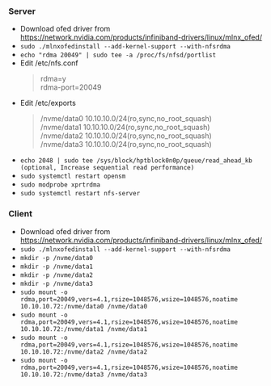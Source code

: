 ### Server
* Download ofed driver from https://network.nvidia.com/products/infiniband-drivers/linux/mlnx_ofed/
* `sudo ./mlnxofedinstall --add-kernel-support --with-nfsrdma`
* `echo "rdma 20049" | sudo tee -a /proc/fs/nfsd/portlist`
* Edit /etc/nfs.conf
  > rdma=y  
  > rdma-port=20049
* Edit /etc/exports
  > /nvme/data0 10.10.10.0/24(ro,sync,no_root_squash)  
  > /nvme/data1 10.10.10.0/24(ro,sync,no_root_squash)  
  > /nvme/data2 10.10.10.0/24(ro,sync,no_root_squash)  
  > /nvme/data3 10.10.10.0/24(ro,sync,no_root_squash)
* `echo 2048 | sudo tee /sys/block/hptblock0n0p/queue/read_ahead_kb (optional, Increase sequential read performance)`
* `sudo systemctl restart opensm`
* `sudo modprobe xprtrdma`
* `sudo systemctl restart nfs-server`

### Client
* Download ofed driver from https://network.nvidia.com/products/infiniband-drivers/linux/mlnx_ofed/
* `sudo ./mlnxofedinstall --add-kernel-support --with-nfsrdma`
* `mkdir -p /nvme/data0`
* `mkdir -p /nvme/data1`
* `mkdir -p /nvme/data2`
* `mkdir -p /nvme/data3`
* `sudo mount -o rdma,port=20049,vers=4.1,rsize=1048576,wsize=1048576,noatime 10.10.10.72:/nvme/data0 /nvme/data0`
* `sudo mount -o rdma,port=20049,vers=4.1,rsize=1048576,wsize=1048576,noatime 10.10.10.72:/nvme/data1 /nvme/data1`
* `sudo mount -o rdma,port=20049,vers=4.1,rsize=1048576,wsize=1048576,noatime 10.10.10.72:/nvme/data2 /nvme/data2`
* `sudo mount -o rdma,port=20049,vers=4.1,rsize=1048576,wsize=1048576,noatime 10.10.10.72:/nvme/data3 /nvme/data3`
